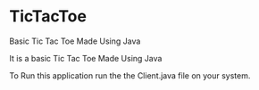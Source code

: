 # TicTacToe
Basic Tic Tac Toe Made Using Java

It is a basic Tic Tac Toe Made Using Java

To Run this application run the the Client.java file on your system.
